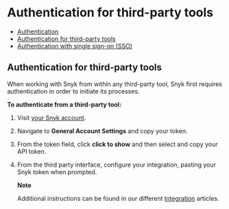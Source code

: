 # Authentication for third-party tools

* [ Authentication](/hc/en-us/articles/360004008218-Authentication)
* [ Authentication for third-party tools](/hc/en-us/articles/360004037537-Authentication-for-third-party-tools)
* [ Authentication with single sign-on \(SSO\)](/hc/en-us/articles/360004037577-Authentication-with-single-sign-on-SSO-)

##  Authentication for third-party tools

When working with Snyk from within any third-party tool, Snyk first requires authentication in order to initiate its processes.

**To authenticate from a third-party tool:**

1. Visit [your Snyk account](https://app.snyk.io/account).
2. Navigate to **General Account Settings** and copy your token.
3. From the token field, click **click to show** and then select and copy your API token.
4. From the third party interface, configure your integration, pasting your Snyk token when prompted.

   **Note**

   Additional instructions can be found in our different [Integration](/hc/articles/360004002498#UUID-98f9378c-bc0f-d01b-8d81-dbd38d69a915) articles.

